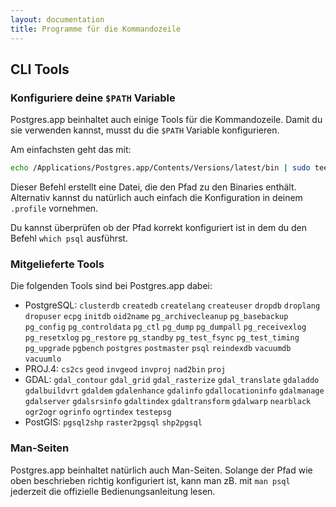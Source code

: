 ```yaml
---
layout: documentation
title: Programme für die Kommandozeile
---
```


## CLI Tools

### Konfiguriere deine `$PATH` Variable

Postgres.app beinhaltet auch einige Tools für die Kommandozeile. Damit du sie verwenden kannst, musst du die `$PATH` Variable konfigurieren.

Am einfachsten geht das mit:

```bash
echo /Applications/Postgres.app/Contents/Versions/latest/bin | sudo tee /etc/paths.d/postgresapp
```

Dieser Befehl erstellt eine Datei, die den Pfad zu den Binaries enthält.
Alternativ kannst du natürlich auch einfach die Konfiguration in deinem `.profile` vornehmen.

Du kannst überprüfen ob der Pfad korrekt konfiguriert ist in dem du den Befehl `which psql` ausführst.

### Mitgelieferte Tools

Die folgenden Tools sind bei Postgres.app dabei:

- PostgreSQL: `clusterdb` `createdb` `createlang` `createuser` `dropdb` `droplang` `dropuser` `ecpg` `initdb` `oid2name` `pg_archivecleanup` `pg_basebackup` `pg_config` `pg_controldata` `pg_ctl` `pg_dump` `pg_dumpall` `pg_receivexlog` `pg_resetxlog` `pg_restore` `pg_standby` `pg_test_fsync` `pg_test_timing` `pg_upgrade` `pgbench` `postgres` `postmaster` `psql` `reindexdb` `vacuumdb` `vacuumlo`
- PROJ.4: `cs2cs` `geod` `invgeod` `invproj` `nad2bin` `proj`
- GDAL: `gdal_contour` `gdal_grid` `gdal_rasterize` `gdal_translate` `gdaladdo` `gdalbuildvrt` `gdaldem` `gdalenhance` `gdalinfo` `gdallocationinfo` `gdalmanage` `gdalserver` `gdalsrsinfo` `gdaltindex` `gdaltransform` `gdalwarp` `nearblack` `ogr2ogr` `ogrinfo` `ogrtindex` `testepsg`
- PostGIS: `pgsql2shp` `raster2pgsql` `shp2pgsql`


### Man-Seiten

Postgres.app beinhaltet natürlich auch Man-Seiten. Solange der Pfad wie oben beschrieben richtig konfiguriert ist, kann man zB. mit `man psql` jederzeit die offizielle Bedienungsanleitung lesen.
